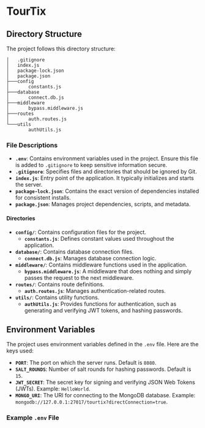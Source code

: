 # TourTix

## Directory Structure

The project follows this directory structure:
```
│   .gitignore
│   index.js
│   package-lock.json
│   package.json
├───config
│       constants.js
├───database
│       connect.db.js
├───middleware
│       bypass.middleware.js
├───routes
│       auth.routes.js
└───utils
        authUtils.js
```


### File Descriptions

- **`.env`**: Contains environment variables used in the project. Ensure this file is added to `.gitignore` to keep sensitive information secure.
- **`.gitignore`**: Specifies files and directories that should be ignored by Git.
- **`index.js`**: Entry point of the application. It typically initializes and starts the server.
- **`package-lock.json`**: Contains the exact version of dependencies installed for consistent installs.
- **`package.json`**: Manages project dependencies, scripts, and metadata.

#### Directories

- **`config/`**: Contains configuration files for the project.
  - **`constants.js`**: Defines constant values used throughout the application.
- **`database/`**: Contains database connection files.
  - **`connect.db.js`**: Manages database connection logic.
- **`middleware/`**: Contains middleware functions used in the application.
  - **`bypass.middleware.js`**: A middleware that does nothing and simply passes the request to the next middleware.
- **`routes/`**: Contains route definitions.
  - **`auth.routes.js`**: Manages authentication-related routes.
- **`utils/`**: Contains utility functions.
  - **`authUtils.js`**: Provides functions for authentication, such as generating and verifying JWT tokens, and hashing passwords.

## Environment Variables

The project uses environment variables defined in the `.env` file. Here are the keys used:

- **`PORT`**: The port on which the server runs. Default is `8080`.
- **`SALT_ROUNDS`**: Number of salt rounds for hashing passwords. Default is `15`.
- **`JWT_SECRET`**: The secret key for signing and verifying JSON Web Tokens (JWTs). Example: `HelloWorld`.
- **`MONGO_URI`**: The URI for connecting to the MongoDB database. Example: `mongodb://127.0.0.1:27017/tourtix?directConnection=true`.

### Example `.env` File
